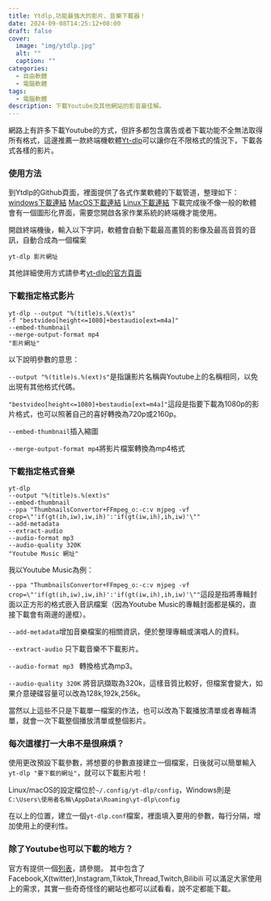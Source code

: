 ```yaml
---
title: Ytdlp,功能最強大的影片、音樂下載器！
date: 2024-09-08T14:25:12+08:00
draft: false
cover:
  image: "img/ytdlp.jpg"
  alt: ""
  caption: ""
categories:
  - 自由軟體
  - 電腦軟體
tags:
  - 電腦軟體
description: 下載Youtube及其他網站的影音最佳解。
---
```

網路上有許多下載Youtube的方式，但許多都包含廣告或者下載功能不全無法取得所有格式，這邊推薦一款終端機軟體[Yt-dlp](https://github.com/yt-dlp/yt-dlp)可以讓你在不限格式的情況下，下載各式各樣的影片。

### 使用方法
到Ytdlp的Github頁面，裡面提供了各式作業軟體的下載管道，整理如下：
[windows下載連結](https://github.com/yt-dlp/yt-dlp/releases/latest/download/yt-dlp.exe)
[MacOS下載連結](https://github.com/yt-dlp/yt-dlp/releases/latest/download/yt-dlp_macos)
[Linux下載連結](https://github.com/yt-dlp/yt-dlp/releases/latest/download/yt-dlp)
下載完成後不像一般的軟體會有一個圖形化界面，需要您開啟各家作業系統的終端機才能使用。

開啟終端機後，輸入以下字詞，軟體會自動下載最高畫質的影像及最高音質的音訊，自動合成為一個檔案
```
yt-dlp 影片網址
```
其他詳細使用方式請參考[yt-dlp的官方頁面](https://github.com/yt-dlp/yt-dlp?tab=readme-ov-file#installation)

### 下載指定格式影片
```
yt-dlp --output "%(title)s.%(ext)s" 
-f "bestvideo[height<=1080]+bestaudio[ext=m4a]" 
--embed-thumbnail 
--merge-output-format mp4 
"影片網址"
```
以下說明參數的意思：

`--output "%(title)s.%(ext)s"`是指讓影片名稱與Youtube上的名稱相同，以免出現有其他格式代碼。

`"bestvideo[height<=1080]+bestaudio[ext=m4a]"`這段是指要下載為1080p的影片格式，也可以照著自己的喜好轉換為720p或2160p。

`--embed-thumbnail`插入縮圖

`--merge-output-format mp4`將影片檔案轉換為mp4格式

### 下載指定格式音樂
```
yt-dlp
--output "%(title)s.%(ext)s"
--embed-thumbnail
--ppa "ThumbnailsConvertor+FFmpeg_o:-c:v mjpeg -vf crop=\"'if(gt(ih,iw),iw,ih)':'if(gt(iw,ih),ih,iw)'\""
--add-metadata
--extract-audio
--audio-format mp3 
--audio-quality 320K
"Youtube Music 網址"
```
我以Youtube Music為例：

`--ppa "ThumbnailsConvertor+FFmpeg_o:-c:v mjpeg -vf crop=\"'if(gt(ih,iw),iw,ih)':'if(gt(iw,ih),ih,iw)'\""`這段是指將專輯封面以正方形的格式嵌入音訊檔案（因為Youtube Music的專輯封面都是橫的，直接下載會有兩邊的邊框）。

`--add-metadata`增加音樂檔案的相關資訊，便於整理專輯或演唱人的資料。

`--extract-audio` 只下載音樂不下載影片。

`--audio-format mp3 ` 轉換格式為mp3。

`--audio-quality 320K` 將音訊擷取為320k，這樣音質比較好，但檔案會變大，如果介意硬碟容量可以改為128k,192k,256k。

當然以上這些不只是下載單一檔案的作法，也可以改為下載播放清單或者專輯清單，就會一次下載整個播放清單或整個影片。

### 每次這樣打一大串不是很麻煩？

使用更改預設下載參數，將想要的參數直接建立一個檔案，日後就可以簡單輸入`yt-dlp "要下載的網址"`，就可以下載影片啦！

Linux/macOS的設定檔位於`~/.config/yt-dlp/config`，Windows則是`C:\Users\使用者名稱\AppData\Roaming\yt-dlp\config`

在以上的位置，建立一個`yt-dlp.conf`檔案，裡面填入要用的參數，每行分隔，增加使用上的便利性。

### 除了Youtube也可以下載的地方？
官方有提供一個[列表](https://github.com/yt-dlp/yt-dlp/blob/master/supportedsites.md)，請參閱。
其中包含了Facebook,X(twitter),Instagram,Tiktok,Thread,Twitch,Bilibili
可以滿足大家使用上的需求，其實一些奇奇怪怪的網站也都可以試看看，說不定都能下載。
